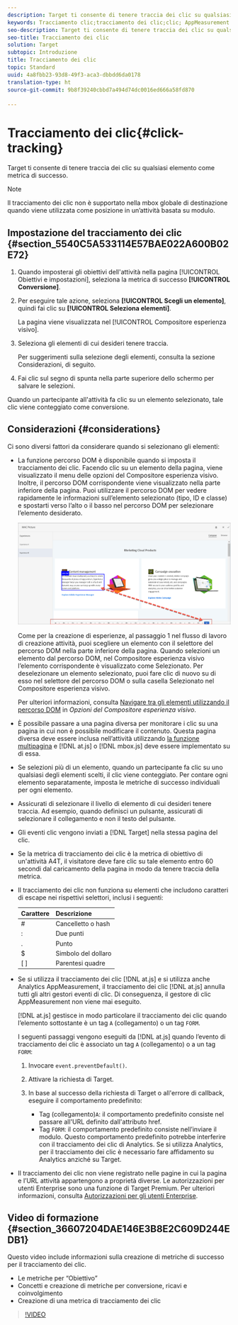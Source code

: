```yaml
---
description: Target ti consente di tenere traccia dei clic su qualsiasi elemento come metrica di successo.
keywords: Tracciamento clic;tracciamento dei clic;clic; AppMeasurement
seo-description: Target ti consente di tenere traccia dei clic su qualsiasi elemento come metrica di successo.
seo-title: Tracciamento dei clic
solution: Target
subtopic: Introduzione
title: Tracciamento dei clic
topic: Standard
uuid: 4a8fbb23-93d8-49f3-aca3-dbbdd6da0178
translation-type: ht
source-git-commit: 9b8f39240cbbd7a494d74dc0016ed666a58fd870

---
```



# Tracciamento dei clic{#click-tracking}

Target ti consente di tenere traccia dei clic su qualsiasi elemento come metrica di successo.

>[!NOTE]
>
>Il tracciamento dei clic non è supportato nella mbox globale di destinazione quando viene utilizzata come posizione in un’attività basata su modulo.

## Impostazione del tracciamento dei clic {#section_5540C5A533114E57BAE022A600B02E72}

1. Quando imposterai gli obiettivi dell&#39;attività nella pagina [!UICONTROL Obiettivi e impostazioni], seleziona la metrica di successo **[!UICONTROL Conversione]**.
1. Per eseguire tale azione, seleziona **[!UICONTROL Scegli un elemento]**, quindi fai clic su **[!UICONTROL Seleziona elementi]**.

   La pagina viene visualizzata nel [!UICONTROL Compositore esperienza visivo].

1. Seleziona gli elementi di cui desideri tenere traccia.

   Per suggerimenti sulla selezione degli elementi, consulta la sezione Considerazioni, di seguito.

1. Fai clic sul segno di spunta nella parte superiore dello schermo per salvare le selezioni.

Quando un partecipante all&#39;attività fa clic su un elemento selezionato, tale clic viene conteggiato come conversione.

## Considerazioni {#considerations}

Ci sono diversi fattori da considerare quando si selezionano gli elementi:

* La funzione percorso DOM è disponibile quando si imposta il tracciamento dei clic. Facendo clic su un elemento della pagina, viene visualizzato il menu delle opzioni del Compositore esperienza visivo. Inoltre, il percorso DOM corrispondente viene visualizzato nella parte inferiore della pagina. Puoi utilizzare il percorso DOM per vedere rapidamente le informazioni sull’elemento selezionato (tipo, ID e classe) e spostarti verso l’alto o il basso nel percorso DOM per selezionare l’elemento desiderato.

   ![Illustrazione del percorso DOM](/help/c-activities/r-success-metrics/assets/click-tracking-dom.png)

   Come per la creazione di esperienze, al passaggio 1 nel flusso di lavoro di creazione attività, puoi scegliere un elemento con il selettore del percorso DOM nella parte inferiore della pagina. Quando selezioni un elemento dal percorso DOM, nel Compositore esperienza visivo l’elemento corrispondente è visualizzato come Selezionato. Per deselezionare un elemento selezionato, puoi fare clic di nuovo su di esso nel selettore del percorso DOM o sulla casella Selezionato nel Compositore esperienza visivo.

   Per ulteriori informazioni, consulta [Navigare tra gli elementi utilizzando il percorso DOM](/help/c-experiences/c-visual-experience-composer/viztarget-options.md#dom-path) in *Opzioni del Compositore esperienza visivo*.

* È possibile passare a una pagina diversa per monitorare i clic su una pagina in cui non è possibile modificare il contenuto. Questa pagina diversa deve essere inclusa nell’attività utilizzando [la funzione multipagina](../../c-experiences/c-visual-experience-composer/multipage-activity.md#concept_277E096063E14813AC5D8EDFA1D2ED48) e [!DNL at.js] o [!DNL mbox.js] deve essere implementato su di essa.
* Se selezioni più di un elemento, quando un partecipante fa clic su uno qualsiasi degli elementi scelti, il clic viene conteggiato. Per contare ogni elemento separatamente, imposta le metriche di successo individuali per ogni elemento.
* Assicurati di selezionare il livello di elemento di cui desideri tenere traccia. Ad esempio, quando definisci un pulsante, assicurati di selezionare il collegamento e non il testo del pulsante.
* Gli eventi clic vengono inviati a [!DNL Target] nella stessa pagina del clic.
* Se la metrica di tracciamento dei clic è la metrica di obiettivo di un&#39;attività A4T, il visitatore deve fare clic su tale elemento entro 60 secondi dal caricamento della pagina in modo da tenere traccia della metrica.
* Il tracciamento dei clic non funziona su elementi che includono caratteri di escape nei rispettivi selettori, inclusi i seguenti:

   | Carattere | Descrizione |
   |---|---|
   | # | Cancelletto o hash |
   | : | Due punti |
   | . | Punto |
   | $ | Simbolo del dollaro |
   | [ ] | Parentesi quadre |

* Se si utilizza il tracciamento dei clic [!DNL at.js] e si utilizza anche Analytics AppMeasurement, il tracciamento dei clic [!DNL at.js] annulla tutti gli altri gestori eventi di clic. Di conseguenza, il gestore di clic AppMeasurement non viene mai eseguito.

   [!DNL at.js] gestisce in modo particolare il tracciamento dei clic quando l’elemento sottostante è un tag `A` (collegamento) o un tag `FORM`.

   I seguenti passaggi vengono eseguiti da [!DNL at.js] quando l’evento di tracciamento dei clic è associato un tag `A` (collegamento) o a un tag `FORM`:

   1. Invocare `event.preventDefault()`.

   1. Attivare la richiesta di Target.

   1. In base al successo della richiesta di Target o all&#39;errore di callback, eseguire il comportamento predefinito:

      * Tag (collegamento)`A`: il comportamento predefinito consiste nel passare all&#39;URL definito dall&#39;attributo href.
      * Tag `FORM`: il comportamento predefinito consiste nell’inviare il modulo.
   Questo comportamento predefinito potrebbe interferire con il tracciamento dei clic di Analytics. Se si utilizza Analytics, per il tracciamento dei clic è necessario fare affidamento su Analytics anziché su Target.

* Il tracciamento dei clic non viene registrato nelle pagine in cui la pagina e l’URL attività appartengono a proprietà diverse. Le autorizzazioni per utenti Enterprise sono una funzione di Target Premium. Per ulteriori informazioni, consulta [Autorizzazioni per gli utenti Enterprise](/help/administrating-target/c-user-management/property-channel/property-channel.md).

## Video di formazione {#section_36607204DAE146E3B8E2C609D244EDB1}

Questo video include informazioni sulla creazione di metriche di successo per il tracciamento dei clic.

* Le metriche per “Obiettivo”
* Concetti e creazione di metriche per conversione, ricavi e coinvolgimento
* Creazione di una metrica di tracciamento dei clic

>[!VIDEO](https://video.tv.adobe.com/v/17380)